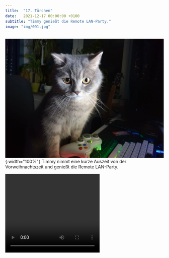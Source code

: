 ```yaml
---
title:  "17. Türchen"
date:   2021-12-17 00:00:00 +0100
subtitle: "Timmy genießt die Remote LAN-Party."
image: "img/091.jpg"
---
```


![Timmy](../img/091.jpg){:width="100%"}
Timmy nimmt eine kurze Auszeit von der Vorweihnachtszeit und genießt die Remote LAN-Party.

<video autoplay loop width="300" height="250" controls>
  <source src="../img/animation.gif.mp4" type="video/mp4">
Your browser does not support the video tag.
</video>